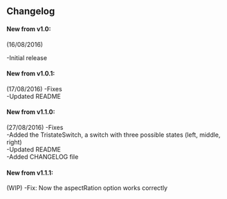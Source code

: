 Changelog
------
#### New from v1.0: 
(16/08/2016)

-Initial release

#### New from v1.0.1:
(17/08/2016)
-Fixes  <br />
-Updated README

#### New from v1.1.0:
(27/08/2016)
-Fixes  <br />
-Added the TristateSwitch, a switch with three possible states (left, middle, right)  <br />
-Updated README  <br />
-Added CHANGELOG file  <br />

#### New from v1.1.1:
(WIP)
-Fix: Now the aspectRation option works correctly